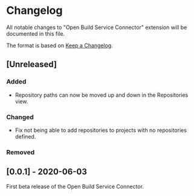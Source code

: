 # Changelog

All notable changes to "Open Build Service Connector" extension will be
documented in this file.

The format is based on [Keep a
Changelog](https://keepachangelog.com/en/1.0.0/).

## [Unreleased]

### Added

- Repository paths can now be moved up and down in the Repositories view.

### Changed

- Fix not being able to add repositories to projects with no repositories
  defined.

### Removed

## [0.0.1] - 2020-06-03

First beta release of the Open Build Service Connector.
